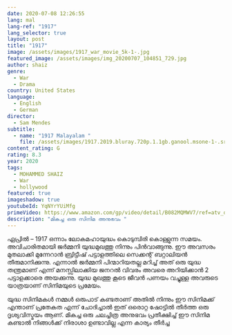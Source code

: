 ```yaml
---
date: 2020-07-08 12:26:55
lang: mal
lang-ref: "1917"
lang_selector: true
layout: post
title: "1917"
image: /assets/images/1917_war_movie_5k-1-.jpg
featured_image: /assets/images/img_20200707_104851_729.jpg
author: shaiz
genre:
  - War
  - Drama
country: United States
language:
  - English
  - German
director:
  - Sam Mendes
subtitle:
  - name: "1917 Malayalam "
    file: /assets/images/1917.2019.bluray.720p.1.1gb.ganool.msone-1-.srt
content_rating: G
rating: 8.3
year: 2020
tags:
  - MOHAMMED SHAIZ
  - War
  - hollywood
featured: true
imageshadow: true
youtubeId: YqNYrYUiMfg
primeVideo: https://www.amazon.com/gp/video/detail/B082MQMWV7/ref=atv_dp_share_cu_r
description: "മികച്ച ഒരു സിനിമ അനുഭവം "
---
```

ഏപ്രിൽ – 1917 ഒന്നാം ലോകമഹായുദ്ധം കൊടുമ്പിരി കൊള്ളുന്ന സമയം. അവിചാരിതമായി ജർമ്മനി യുദ്ധമുഖത്തു നിന്നും പിൻവാങ്ങുന്നു. ഈ അവസരം മുതലാക്കി മുന്നേറാൻ ബ്രിട്ടീഷ് പട്ടാളത്തിലെ സെക്കന്റ് ബറ്റാലിയൻ തീരുമാനിക്കുന്നു. എന്നാൽ ജർമ്മനി പിന്മാറിയതല്ല മറിച്ച് അത് ഒരു യുദ്ധ തന്ത്രമാണ് എന്ന് മനസ്സിലാക്കിയ ജനറൽ വിവരം അവരെ അറിയിക്കാൻ 2 പട്ടാളക്കാരെ അയക്കുന്നു. യുദ്ധ മുഖത്തു കൂടെ ജീവൻ പണയം വച്ചുള്ള അവരുടെ യാത്രയാണ് സിനിമയുടെ പ്രമേയം.

 യുദ്ധ സിനിമകൾ നമ്മൾ ഒരുപാട് കണ്ടതാണ് അതിൽ നിന്നും ഈ സിനിമക്ക് എന്താണ് പ്രതേകത എന്ന് ചോദിച്ചാൽ ഇത് ഒരൊറ്റ ഷോട്ടിൽ തീർത്ത ഒരു ദൃശ്യവിസ്മയം ആണ്.
മികച്ച ഒരു ചലച്ചിത്ര അനുഭവം പ്രതീക്ഷിച്ച് ഈ സിനിമ കണ്ടാൽ നിങ്ങൾക്ക് നിരാശാ ഉണ്ടാവില്ല എന്ന കാര്യം തീർച്ച